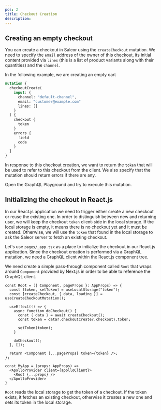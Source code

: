 ```yaml
---
pos: 2
title: Checkout Creation 
description: 
---
```


## Creating an empty checkout 

You can create a checkout in Saleor using the `createCheckout` mutation. We need to specify the `email` address of the owner of this checkout, its initial content provided via `lines` (this is a list of product variants along with their quantities) and the `channel`.

In the following example, we are creating an empty cart 

```graphql
mutation {
  checkoutCreate(
    input: {
      channel: "default-channel",
      email: "customer@example.com"
      lines: []
    }
  ) {
    checkout {
      token
    }
    errors {
      field
      code
    }
  }
}
```

In response to this checkout creation, we want to return the `token` that will be used to refer to this checkout from the client.  We also specify that the mutation should return errors if there are any.

Open the GraphQL Playground and try to execute this mutation.

## Initializing the checkout in React.js

In our React.js application we need to trigger either create a new checkout or reuse the existing one. In order to distinguish between new and returning user, we will keep the checkout `token` client-side in the local storage. If the local storage is empty, it means there is no checkout yet and it must be created. Otherwise, we will use the `token` that found in the local storage to ask the Saleor server to fetch an existing checkout.

Let's use `pages/_app.tsx` as a place to initialize the checkout in our React.js application. Since the checkout creation is performed via a GraphQL mutation, we need a GraphQL client within the React.js component tree. 

We need create a simple pass-through component called `Root` that wraps around `Component` provided by Next.js in order to be able to reference the GraphQL client.

```tsx
const Root = ({ Component, pageProps }: AppProps) => {
  const [token, setToken] = useLocalStorage("token");
  const [createCheckout, { data, loading }] = useCreateCheckoutMutation();

  useEffect(() => {
    async function doCheckout() {
      const { data } = await createCheckout();
      const token = data?.checkoutCreate?.checkout?.token;

      setToken(token);
    }

    doCheckout();
  }, []);

  return <Component {...pageProps} token={token} />;
};

const MyApp = (props: AppProps) => 
  <ApolloProvider client={apolloClient}>
    <Root {...props} />
  </ApolloProvider>
}
```

`Root` reads the local storage to get the token of a checkout. If the token exists, it fetches an existing checkout, otherwise it creates a new one and sets its token in the local storage.